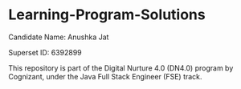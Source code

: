 # Learning-Program-Solutions

Candidate Name: Anushka Jat

Superset ID: 6392899

This repository is part of the Digital Nurture 4.0 (DN4.0) program by Cognizant, under the Java Full Stack Engineer (FSE) track.
